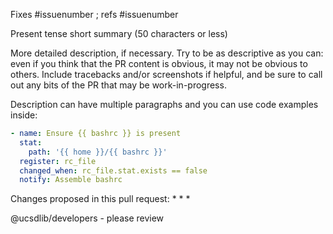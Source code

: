 Fixes #issuenumber ; refs #issuenumber

Present tense short summary (50 characters or less)

More detailed description, if necessary. Try to be as descriptive as you can: even if you think that the PR content is obvious, it may not be obvious to others. Include tracebacks and/or screenshots if helpful, and be sure to call out any bits of the PR that may be work-in-progress.

Description can have multiple paragraphs and you can use code examples inside:

``` yaml
- name: Ensure {{ bashrc }} is present
  stat:
    path: '{{ home }}/{{ bashrc }}'
  register: rc_file
  changed_when: rc_file.stat.exists == false
  notify: Assemble bashrc
```

Changes proposed in this pull request:
*
*
*

@ucsdlib/developers - please review
